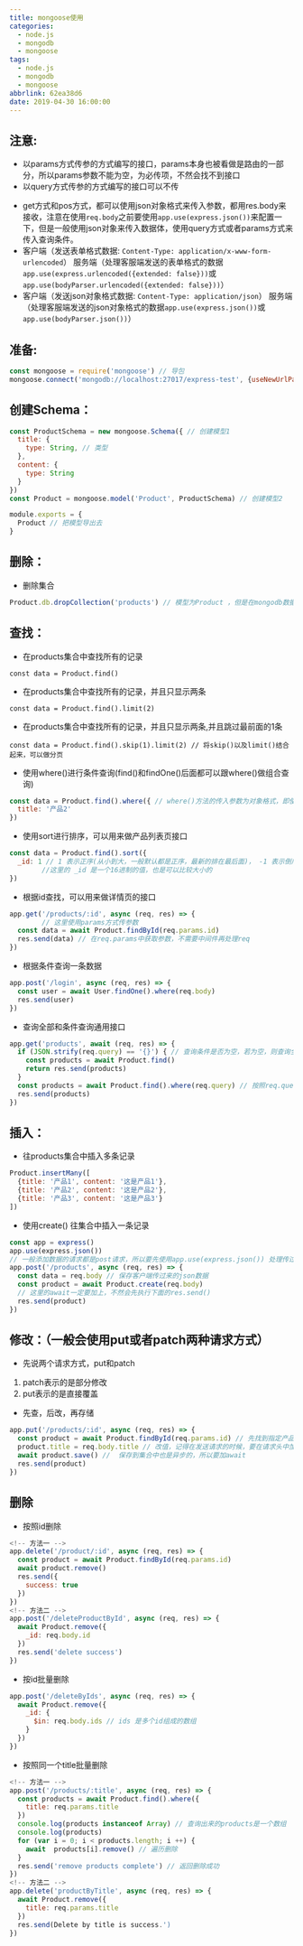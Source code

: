 ```yaml
---
title: mongoose使用
categories:
  - node.js
  - mongodb
  - mongoose
tags:
  - node.js
  - mongodb
  - mongoose
abbrlink: 62ea38d6
date: 2019-04-30 16:00:00
---
```


## 注意:
+ 以params方式传参的方式编写的接口，params本身也被看做是路由的一部分，所以params参数不能为空，为必传项，不然会找不到接口
+ 以query方式传参的方式编写的接口可以不传
<!-- more -->
+ get方式和pos方式，都可以使用json对象格式来传入参数，都用res.body来接收，注意在使用`req.body`之前要使用`app.use(express.json())`来配置一下，但是一般使用json对象来传入数据体，使用query方式或者params方式来传入查询条件。
+ 客户端（发送表单格式数据: `Content-Type: application/x-www-form-urlencoded`）
  服务端（处理客服端发送的表单格式的数据`app.use(express.urlencoded({extended: false}))`或`app.use(bodyParser.urlencoded({extended: false}))`）
+ 客户端（发送json对象格式数据: `Content-Type: application/json`）
  服务端（处理客服端发送的json对象格式的数据`app.use(express.json())`或`app.use(bodyParser.json())`）

## 准备: 
```javascript
const mongoose = require('mongoose') // 导包
mongoose.connect('mongodb://localhost:27017/express-test', {useNewUrlParser: true})
```
## 创建Schema：
```javascript
const ProductSchema = new mongoose.Schema({ // 创建模型1
  title: {
    type: String, // 类型
  },
  content: {
    type: String
  }
})
const Product = mongoose.model('Product', ProductSchema) // 创建模型2

module.exports = {
  Product // 把模型导出去
}
```
## 删除：
+ 删除集合
```javascript
Product.db.dropCollection('products') // 模型为Product ，但是在mongodb数据库中保存的集合是 products
```
## 查找：
+  在products集合中查找所有的记录
```javscript
const data = Product.find()
```
+  在products集合中查找所有的记录，并且只显示两条
```javscript
const data = Product.find().limit(2)
```
+  在products集合中查找所有的记录，并且只显示两条,并且跳过最前面的1条
```javscript
const data = Product.find().skip(1).limit(2) // 将skip()以及limit()结合起来，可以做分页
```
+ 使用where()进行条件查询(find()和findOne()后面都可以跟where()做组合查询)
```javascript
const data = Product.find().where({ // where()方法的传入参数为对象格式，即使只有一个查询条件，也得写成键值对形式
  title: '产品2'
})
```
+  使用sort进行排序，可以用来做产品列表页接口
```javascript
const data = Product.find().sort({
  _id: 1 // 1 表示正序(从小到大，一般默认都是正序，最新的排在最后面)， -1 表示倒序(从大到小)
        //这里的 _id 是一个16进制的值，也是可以比较大小的
})
```
+ 根据id查找，可以用来做详情页的接口
```javascript
app.get('/products/:id', async (req, res) => {
        // 这里使用params方式传参数
  const data = await Product.findById(req.params.id)
  res.send(data) // 在req.params中获取参数，不需要中间件再处理req
})
```
+ 根据条件查询一条数据
```javascript
app.post('/login', async (req, res) => {
  const user = await User.findOne().where(req.body)
  res.send(user)
})
```
+ 查询全部和条件查询通用接口
```javascript
app.get('products', await (req, res) => {
  if (JSON.strify(req.query) == '{}') { // 查询条件是否为空，若为空，则查询全部
    const products = await Product.find()
    return res.send(products)
  }
  const products = await Product.find().where(req.query) // 按照req.query中的约束条件查询
  res.send(products)
})
```
## 插入：
+ 往products集合中插入多条记录
```javascript
Product.insertMany([
  {title: '产品1', content: '这是产品1'},
  {title: '产品2', content: '这是产品2'},
  {title: '产品3', content: '这是产品3'}
])
```
+ 使用create() 往集合中插入一条记录
```javascript
const app = express()
app.use(express.json())
// 一般添加数据的请求都是post请求，所以要先使用app.use(express.json()) 处理传过来的json数据
app.post('/products', async (req, res) => {
  const data = req.body // 保存客户端传过来的json数据
  const product = await Product.create(req.body) 
  // 这里的await一定要加上，不然会先执行下面的res.send()
  res.send(product)
})
```
## 修改：（一般会使用put或者patch两种请求方式）
+ 先说两个请求方式，put和patch
 1. patch表示的是部分修改
 2. put表示的是直接覆盖
+ 先查，后改，再存储
```javascript
app.put('/products/:id', async (req, res) => {
  const product = await Product.findById(req.params.id) // 先找到指定产品
  product.title = req.body.title // 改值，记得在发送请求的时候，要在请求头中加上 "Content-Type": "application/json"，意思是，发送的数据类型是json格式的，这样req.body中才能拿到前台传来的json数据
  await product.save() //  保存到集合中也是异步的，所以要加await 
  res.send(product)
})
```
## 删除
+ 按照id删除
```javascript
<!-- 方法一 -->
app.delete('/product/:id', async (req, res) => {
  const product = await Product.findById(req.params.id)
  await product.remove()
  res.send({
    success: true
  })
})
<!-- 方法二 -->
app.post('/deleteProductById', async (req, res) => {
  await Product.remove({
    _id: req.body.id
  })
  res.send('delete success')
})
```
+ 按id批量删除
```javascript
app.post('/deleteByIds', async (req, res) => {
  await Product.remove({
    _id: {
      $in: req.body.ids // ids 是多个id组成的数组
    }
  })
})
```
+ 按照同一个title批量删除
```javascript
<!-- 方法一 -->
app.post('/products/:title', async (req, res) => {
  const products = await Product.find().where({
    title: req.params.title
  })
  console.log(products instanceof Array) // 查询出来的products是一个数组
  console.log(products) 
  for (var i = 0; i < products.length; i ++) {
    await  products[i].remove() // 遍历删除
  }
  res.send('remove products complete') // 返回删除成功
})
<!-- 方法二 -->
app.delete('productByTitle', async (req, res) => {
  await Product.remove({
    title: req.params.title
  })
  res.send(Delete by title is success.')
})
```
